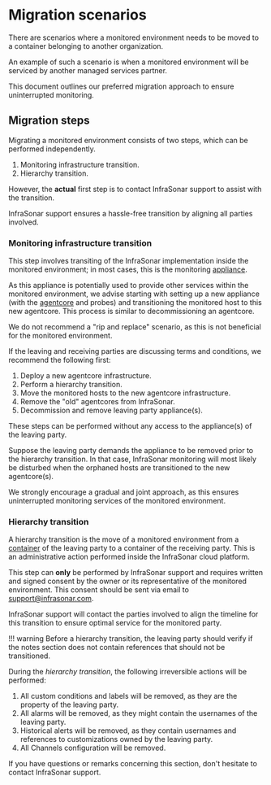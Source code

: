 # Migration scenarios

There are scenarios where a monitored environment needs to be moved to a container belonging to another organization.

An example of such a scenario is when a monitored environment will be serviced by another managed services partner.

This document outlines our preferred migration approach to ensure uninterrupted monitoring.

## Migration steps

Migrating a monitored environment consists of two steps, which can be performed independently.

1. Monitoring infrastructure transition.
2. Hierarchy transition.

However, the **actual** first step is to contact InfraSonar support to assist with the transition.

InfraSonar support ensures a hassle-free transition by aligning all parties involved.

### Monitoring infrastructure transition

This step involves transiting of the InfraSonar implementation inside the monitored environment; in most cases, this is the monitoring [appliance](../collectors/probes/appliance/appliance_deployment.md).

As this appliance is potentially used to provide other services within the monitored environment, we advise starting with setting up a new appliance (with the [agentcore](../collectors/probes/agentcore.md) and probes) and transitioning the monitored host to this new agentcore.
This process is similar to decommissioning an agentcore.

We do not recommend a "rip and replace" scenario, as this is not beneficial for the monitored environment.

If the leaving and receiving parties are discussing terms and conditions, we recommend the following first:

1. Deploy a new agentcore infrastructure.
2. Perform a hierarchy transition.
3. Move the monitored hosts to the new agentcore infrastructure.
4. Remove the "old" agentcores from InfraSonar.
5. Decommission and remove leaving party appliance(s).

These steps can be performed without any access to the appliance(s) of the leaving party.

Suppose the leaving party demands the appliance to be removed prior to the hierarchy transition. In that case, InfraSonar monitoring will most likely be disturbed when the orphaned hosts are transitioned to the new agentcore(s).

We strongly encourage a gradual and joint approach, as this ensures uninterrupted monitoring services of the monitored environment.

### Hierarchy transition

A hierarchy transition is the move of a monitored environment from a [container](../introduction/platform.md) of the leaving party to a container of the receiving party.
This is an administrative action performed inside the InfraSonar cloud platform.

This step can **only** be performed by InfraSonar support and requires written and signed consent by the owner or its representative of the monitored environment.
This consent should be sent via email to <support@infrasonar.com>.

InfraSonar support will contact the parties involved to align the timeline for this transition to ensure optimal service for the monitored party.

!!! warning
    Before a hierarchy transition, the leaving party should verify if the notes section does not contain references that should not be transitioned.

During the *hierarchy transition*, the following irreversible actions will be performed:

1. All custom conditions and labels will be removed, as they are the property of the leaving party.
2. All alarms will be removed, as they might contain the usernames of the leaving party.
3. Historical alerts will be removed, as they contain usernames and references to customizations owned by the leaving party.
4. All Channels configuration will be removed.

If you have questions or remarks concerning this section, don't hesitate to contact InfraSonar support.